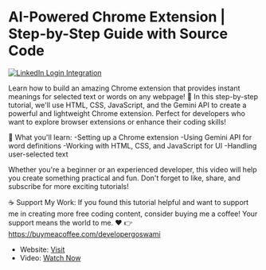 # AI-Powered Chrome Extension | Step-by-Step Guide with Source Code

[![LinkedIn Login Integration](https://developergoswami.com/mystorage/media/ad686ca9d66007.webp)](https://youtu.be/5bL60bj10pU)

Learn how to build an amazing Chrome extension that provides instant meanings for selected text or words on any webpage! 🚀
In this step-by-step tutorial, we'll use HTML, CSS, JavaScript, and the Gemini API to create a powerful and lightweight Chrome extension. Perfect for developers who want to explore browser extensions or enhance their coding skills!

🌟 What you'll learn:
-Setting up a Chrome extension
-Using Gemini API for word definitions
-Working with HTML, CSS, and JavaScript for UI
-Handling user-selected text

Whether you're a beginner or an experienced developer, this video will help you create something practical and fun. Don't forget to like, share, and subscribe for more exciting tutorials!

☕ Support My Work:
If you found this tutorial helpful and want to support me in creating more free coding content, consider buying me a coffee! Your support means the world to me. ❤️
👉 https://buymeacoffee.com/developergoswami

- Website: [Visit](https://developergoswami.com)
- Video: [Watch Now](https://youtu.be/5bL60bj10pU)
